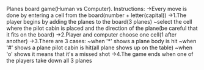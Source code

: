 Planes board game(Human vs Computer).
Instructions:
->Every move is done by entering a cell from the board(number + letter(capital))
->1.The player begins by adding the planes to the board(3 planes)
   ~select the cell where the pilot cabin is placed and the direction of the plane(be careful that it fits on the board)
->2.Player and computer choose one cell(1 after another)
->3.There are 3 cases:
   ~when '*' shows a plane body is hit
   ~when '#' shows a plane pilot cabin is hit(all plane shows up on the table)
   ~when 'o' shows it means that it's a missed shot
->4.The game ends when one of the players take down all 3 planes
